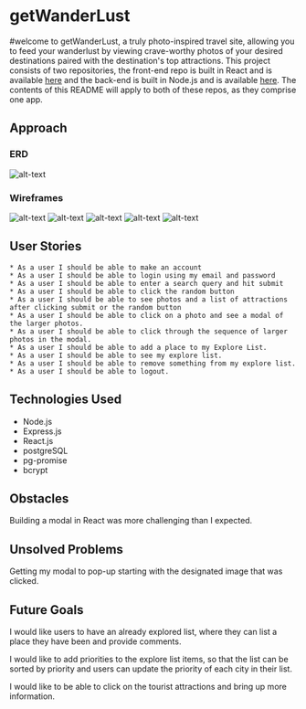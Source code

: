 # getWanderLust 

#welcome to getWanderLust, a truly photo-inspired travel site, allowing you to feed your wanderlust by viewing crave-worthy photos of your desired destinations paired with the destination's top attractions. This project consists of two repositories, the front-end repo is built in React and is available [here](https://github.com/alessapm/getWanderLust) and the back-end is built in Node.js and is available [here](https://github.com/alessapm/getWanderLust-node). The contents of this README will apply to both of these repos, as they comprise one app. 


## Approach 

### ERD
![alt-text](http://i.imgur.com/zwKNAeL.png)

### Wireframes
![alt-text](http://i.imgur.com/eAD2Jc3.png)
![alt-text](http://i.imgur.com/eAD2Jc3.png)
![alt-text](http://i.imgur.com/vHoSfZg.png)
![alt-text](http://i.imgur.com/3zldglW.png)
![alt-text](http://i.imgur.com/tUuWUB0.png)


## User Stories
    * As a user I should be able to make an account
    * As a user I should be able to login using my email and password
    * As a user I should be able to enter a search query and hit submit
    * As a user I should be able to click the random button
    * As a user I should be able to see photos and a list of attractions after clicking submit or the random button
    * As a user I should be able to click on a photo and see a modal of the larger photos.
    * As a user I should be able to click through the sequence of larger photos in the modal.
    * As a user I should be able to add a place to my Explore List.
    * As a user I should be able to see my explore list.
    * As a user I should be able to remove something from my explore list.
    * As a user I should be able to logout. 

## Technologies Used

* Node.js
* Express.js
* React.js
* postgreSQL
* pg-promise
* bcrypt
 

## Obstacles 

Building a modal in React was more challenging than I expected. 

## Unsolved Problems 

Getting my modal to pop-up starting with the designated image that was clicked. 

## Future Goals

I would like users to have an already explored list, where they can list a place they have been and provide comments. 

I would like to add priorities to the explore list items, so that the list can be sorted by priority and users can update the priority of each city in their list. 

I would like to be able to click on the tourist attractions and bring up more information. 


